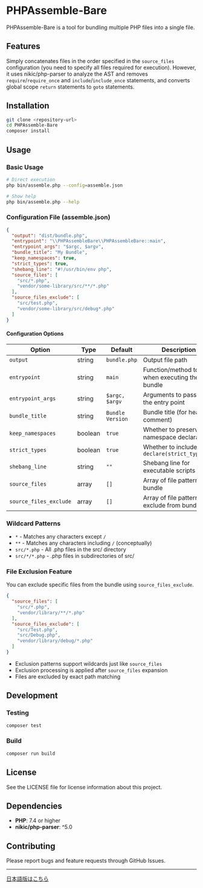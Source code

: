 # PHPAssemble-Bare

PHPAssemble-Bare is a tool for bundling multiple PHP files into a single file.

## Features

Simply concatenates files in the order specified in the `source_files` configuration (you need to specify all files required for execution).
However, it uses nikic/php-parser to analyze the AST and removes `require`/`require_once` and `include`/`include_once` statements, and converts global scope `return` statements to `goto` statements.

## Installation

```bash
git clone <repository-url>
cd PHPAssemble-Bare
composer install
```

## Usage

### Basic Usage

```bash
# Direct execution
php bin/assemble.php --config=assemble.json

# Show help
php bin/assemble.php --help
```

### Configuration File (assemble.json)

```json
{
  "output": "dist/bundle.php",
  "entrypoint": "\\PHPAssembleBare\\PHPAssembleBare::main",
  "entrypoint_args": "$argc, $argv",
  "bundle_title": "My Bundle",
  "keep_namespaces": true,
  "strict_types": true,
  "shebang_line": "#!/usr/bin/env php",
  "source_files": [
    "src/*.php",
    "vendor/some-library/src/**/*.php"
  ],
  "source_files_exclude": [
    "src/test.php",
    "vendor/some-library/src/debug*.php"
  ]
}
```

#### Configuration Options

| Option | Type | Default | Description |
|--------|------|---------|-------------|
| `output` | string | `bundle.php` | Output file path |
| `entrypoint` | string | `main` | Function/method to call when executing the bundle |
| `entrypoint_args` | string | `$argc, $argv` | Arguments to pass to the entry point |
| `bundle_title` | string | `Bundle Version` | Bundle title (for header comment) |
| `keep_namespaces` | boolean | `true` | Whether to preserve namespace declarations |
| `strict_types` | boolean | `true` | Whether to include `declare(strict_types=1)` |
| `shebang_line` | string | `""` | Shebang line for executable scripts |
| `source_files` | array | `[]` | Array of file patterns to bundle |
| `source_files_exclude` | array | `[]` | Array of file patterns to exclude from bundle |

### Wildcard Patterns

- `*` - Matches any characters except `/`
- `**` - Matches any characters including `/` (conceptually)
- `src/*.php` - All .php files in the src/ directory
- `src/*/*.php` - .php files in subdirectories of src/

### File Exclusion Feature

You can exclude specific files from the bundle using `source_files_exclude`.

```json
{
  "source_files": [
    "src/*.php",
    "vendor/library/**/*.php"
  ],
  "source_files_exclude": [
    "src/Test.php",
    "src/Debug.php",
    "vendor/library/debug/*.php"
  ]
}
```

- Exclusion patterns support wildcards just like `source_files`
- Exclusion processing is applied after `source_files` expansion
- Files are excluded by exact path matching

## Development

### Testing

```bash
composer test
```

### Build

```bash
composer run build
```

## License

See the LICENSE file for license information about this project.

## Dependencies

- **PHP**: 7.4 or higher
- **nikic/php-parser**: ^5.0

## Contributing

Please report bugs and feature requests through GitHub Issues.

---

[日本語版はこちら](README-ja.md)